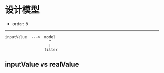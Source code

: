 # 设计模型

- order: 5

----

    inputValue  --->  model
                        ^
                        |
                      filter

## inputValue vs realValue

